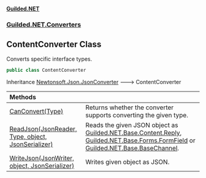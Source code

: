 
#### [Guilded.NET](index 'index')
### [Guilded.NET.Converters](index#Guilded_NET_Converters 'Guilded.NET.Converters')
## ContentConverter Class
Converts specific interface types.  
```csharp
public class ContentConverter
```

Inheritance [Newtonsoft.Json.JsonConverter](https://docs.microsoft.com/en-us/dotnet/api/Newtonsoft.Json.JsonConverter 'Newtonsoft.Json.JsonConverter') &#129106; ContentConverter  

| Methods | |
| :--- | :--- |
| [CanConvert(Type)](ContentConverter_CanConvert(Type) 'Guilded.NET.Converters.ContentConverter.CanConvert(System.Type)') | Returns whether the converter supports converting the given type.<br/> |
| [ReadJson(JsonReader, Type, object, JsonSerializer)](ContentConverter_ReadJson(JsonReader_Type_object_JsonSerializer) 'Guilded.NET.Converters.ContentConverter.ReadJson(JsonReader, System.Type, object, JsonSerializer)') | Reads the given JSON object as [Guilded.NET.Base.Content.Reply](https://docs.microsoft.com/en-us/dotnet/api/Guilded.NET.Base.Content.Reply 'Guilded.NET.Base.Content.Reply'), [Guilded.NET.Base.Forms.FormField](https://docs.microsoft.com/en-us/dotnet/api/Guilded.NET.Base.Forms.FormField 'Guilded.NET.Base.Forms.FormField') or [Guilded.NET.Base.BaseChannel](https://docs.microsoft.com/en-us/dotnet/api/Guilded.NET.Base.BaseChannel 'Guilded.NET.Base.BaseChannel').<br/> |
| [WriteJson(JsonWriter, object, JsonSerializer)](ContentConverter_WriteJson(JsonWriter_object_JsonSerializer) 'Guilded.NET.Converters.ContentConverter.WriteJson(JsonWriter, object, JsonSerializer)') | Writes given object as JSON.<br/> |
